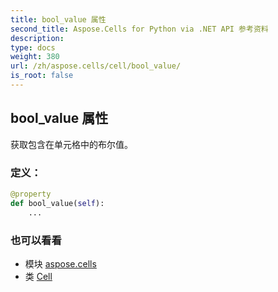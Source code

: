 ```yaml
---
title: bool_value 属性
second_title: Aspose.Cells for Python via .NET API 参考资料
description:
type: docs
weight: 380
url: /zh/aspose.cells/cell/bool_value/
is_root: false
---
```

## bool_value 属性

获取包含在单元格中的布尔值。
### 定义：
```python
@property
def bool_value(self):
    ...
```

### 也可以看看
* 模块 [aspose.cells](../../)
* 类 [Cell](/cells/python-net/zh/aspose.cells/cell)
